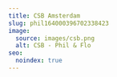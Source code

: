 ```yaml
---
title: CSB Amsterdam
slug: phil164000396702338423
image:
  source: images/csb.png
  alt: CSB - Phil & Flo
seo:
  noindex: true
---
```

